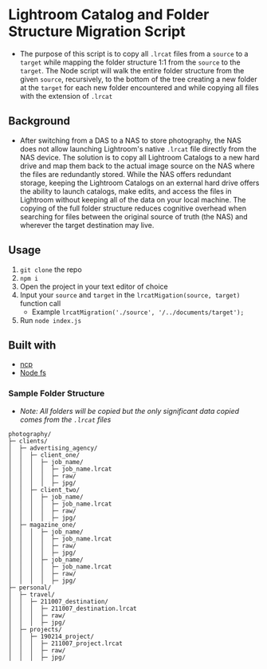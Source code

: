 # Lightroom Catalog and Folder Structure Migration Script

- The purpose of this script is to copy all `.lrcat` files from a `source` to a `target` while mapping the folder structure 1:1 from the `source` to the `target`. The Node script will walk the entire folder structure from the given `source`, recursively, to the bottom of the tree creating a new folder at the `target` for each new folder encountered and while copying all files with the extension of `.lrcat`

## Background

- After switching from a DAS to a NAS to store photography, the NAS does not allow launching Lightroom's native `.lrcat` file directly from the NAS device. The solution is to copy all Lightroom Catalogs to a new hard drive and map them back to the actual image source on the NAS where the files are redundantly stored. While the NAS offers redundant storage, keeping the Lightroom Catalogs on an external hard drive offers the ability to launch catalogs, make edits, and access the files in Lightroom without keeping all of the data on your local machine. The copying of the full folder structure reduces cognitive overhead when searching for files between the original source of truth (the NAS) and wherever the target destination may live.

## Usage

1. `git clone` the repo
2. `npm i`
3. Open the project in your text editor of choice
4. Input your `source` and `target` in the `lrcatMigation(source, target)` function call
   - Example `lrcatMigration('./source', '/../documents/target');`
5. Run `node index.js`

## Built with

- [ncp](https://www.npmjs.com/package/ncp)
- [Node fs](https://nodejs.org/api/fs.html)

### Sample Folder Structure

- _Note: All folders will be copied but the only significant data copied comes from the `.lrcat` files_

```
photography/
├─ clients/
│  ├─ advertising_agency/
│  │  ├─ client_one/
│  │  │  ├─ job_name/
│  │  │  │  ├─ job_name.lrcat
│  │  │  │  ├─ raw/
│  │  │  │  ├─ jpg/
│  │  ├─ client_two/
│  │  │  ├─ job_name/
│  │  │  │  ├─ job_name.lrcat
│  │  │  │  ├─ raw/
│  │  │  │  ├─ jpg/
│  ├─ magazine_one/
│  │  │  ├─ job_name/
│  │  │  │  ├─ job_name.lrcat
│  │  │  │  ├─ raw/
│  │  │  │  ├─ jpg/
│  │  │  ├─ job_name/
│  │  │  │  ├─ job_name.lrcat
│  │  │  │  ├─ raw/
│  │  │  │  ├─ jpg/
├─ personal/
│  ├─ travel/
│  │  ├─ 211007_destination/
│  │  │  ├─ 211007_destination.lrcat
│  │  │  ├─ raw/
│  │  │  ├─ jpg/
│  ├─ projects/
│  │  ├─ 190214_project/
│  │  │  ├─ 211007_project.lrcat
│  │  │  ├─ raw/
│  │  │  ├─ jpg/
```
